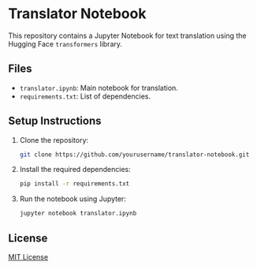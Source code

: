 
# Translator Notebook

This repository contains a Jupyter Notebook for text translation using the Hugging Face `transformers` library.

## Files

- `translator.ipynb`: Main notebook for translation.
- `requirements.txt`: List of dependencies.

## Setup Instructions

1. Clone the repository:
   ```bash
   git clone https://github.com/yourusername/translator-notebook.git
   ```
2. Install the required dependencies:
   ```bash
   pip install -r requirements.txt
   ```
3. Run the notebook using Jupyter:
   ```bash
   jupyter notebook translator.ipynb
   ```

## License

[MIT License](LICENSE)
